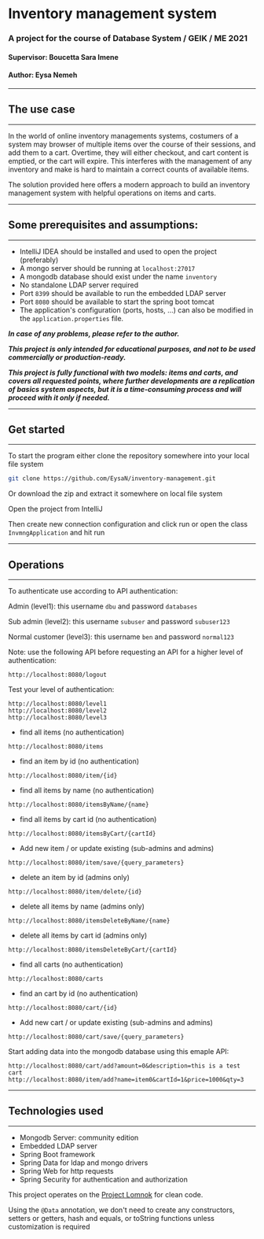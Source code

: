 # Inventory management system

### A project for the course of Database System / GEIK / ME 2021

#### Supervisor: Boucetta Sara Imene
#### Author: Eysa Nemeh


---

## The use case

---

In the world of online inventory managements systems, costumers of a system may browser of multiple items over the course of their sessions, and add them to a cart. Overtime, they will either checkout, and cart content is emptied, or the cart will expire.
This interferes with the management of any inventory and make is hard to maintain a correct counts of available items.

The solution provided here offers a modern approach to build an inventory management system with helpful operations on items and carts.

---

## Some prerequisites and assumptions:

--- 

 - IntelliJ IDEA should be installed and used to open the project (preferably)
 - A mongo server should be running at `localhost:27017`
 - A mongodb database should exist under the name `inventory`
 - No standalone LDAP server required
 - Port `8399` should be available to run the embedded LDAP server
 - Port `8080` should be available to start the spring boot tomcat
 - The application's configuration (ports, hosts, ...) can also be modified in the `application.properties` file.


**_In case of any problems, please refer to the author._**

**_This project is only intended for educational purposes, and not to be used commercially or production-ready._**

**_This project is fully functional with two models: items and carts, and covers all requested points, where further 
developments are a replication of basics system aspects, but it is a time-consuming process and will proceed with it 
only if needed._**

---

## Get started

---

To start the program either clone the repository somewhere into your local file system

```bash
git clone https://github.com/EysaN/inventory-management.git
```

Or download the zip and extract it somewhere on local file system

Open the project from IntelliJ

Then create new connection configuration and click run or open the class `InvmngApplication` and hit run

---

## Operations

---

To authenticate use according to API authentication:

Admin (level1): this username `dbu` and password `databases`

Sub admin (level2): this username `subuser` and password `subuser123`

Normal customer (level3): this username `ben` and password `normal123`

Note: use the following API before requesting an API for a higher level of authentication:
```http request
http://localhost:8080/logout
```

Test your level of authentication:
```
http://localhost:8080/level1
http://localhost:8080/level2
http://localhost:8080/level3
```

+ find all items (no authentication)
```http request
http://localhost:8080/items
```
+ find an item by id (no authentication)
```http request
http://localhost:8080/item/{id}
```

+ find all items by name (no authentication)
```http request
http://localhost:8080/itemsByName/{name}
```

+ find all items by cart id (no authentication)
```http request
http://localhost:8080/itemsByCart/{cartId}
```

+ Add new item / or update existing (sub-admins and admins)
```http request
http://localhost:8080/item/save/{query_parameters}
```

+ delete an item by id (admins only)
```http request
http://localhost:8080/item/delete/{id}
```

+ delete all items by name (admins only)
```http request
http://localhost:8080/itemsDeleteByName/{name}
```

+ delete all items by cart id (admins only)
```http request
http://localhost:8080/itemsDeleteByCart/{cartId}
```

+ find all carts (no authentication)
```http request
http://localhost:8080/carts
```
+ find an cart by id (no authentication)
```http request
http://localhost:8080/cart/{id}
```

+ Add new cart / or update existing (sub-admins and admins)
```http request
http://localhost:8080/cart/save/{query_parameters}
```


Start adding data into the mongodb database using this emaple API:
```
http://localhost:8080/cart/add?amount=0&description=this is a test cart
http://localhost:8080/item/add?name=item0&cartId=1&price=1000&qty=3
```

---

## Technologies used

---

* Mongodb Server: community edition
* Embedded LDAP server
* Spring Boot framework
* Spring Data for ldap and mongo drivers
* Spring Web for http requests
* Spring Security for authentication and authorization



This project operates on the [Project Lomnok](https://projectlombok.org/) for clean code.

Using the `@Data` annotation, we don't need to create any constructors, setters or getters, hash and equals, or toString functions unless customization is required  



